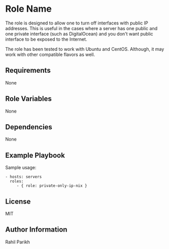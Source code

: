 # Role Name

The role is designed to allow one to turn off interfaces with public IP addresses. This is useful in the cases where a server has one public and one private interface (such as DigitalOcean) and you don't want public interface to be exposed to the Internet.

The role has been tested to work with Ubuntu and CentOS. Although, it may work with other compatible flavors as well.

## Requirements

None

## Role Variables

None

## Dependencies

None

## Example Playbook

Sample usage:

    - hosts: servers
      roles:
         - { role: private-only-ip-nix }

## License

MIT

## Author Information

Rahil Parikh
